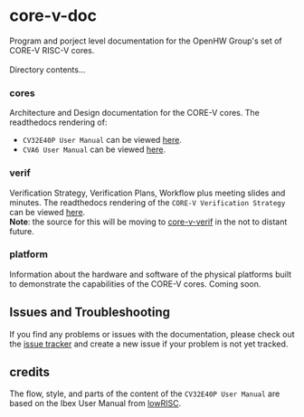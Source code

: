 # core-v-doc
Program and porject level documentation for the OpenHW Group's set of CORE-V RISC-V cores.
<br><br>
Directory contents...
### cores
Architecture and Design documentation for the CORE-V cores. The readthedocs
rendering of:

- `CV32E40P User Manual` can be viewed [here](https://cv32e40p.readthedocs.io/en/latest/).
- `CVA6 User Manual` can be viewed [here](https://cva6.readthedocs.io/en/latest/).

### verif
Verification Strategy, Verification Plans, Workflow plus meeting slides and minutes.  The
readthedocs rendering of the `CORE-V Verification Strategy` can be viewed [here](https://core-v-docs-verif-strat.readthedocs.io/en/latest/).
<br>
**Note**: the source for this will be moving to [core-v-verif](https://github.com/openhwgroup/core-v-verif) in the not to distant future.

### platform
Information about the hardware and software of the physical platforms built to demonstrate
the capabilities of the CORE-V cores.  Coming soon.

## Issues and Troubleshooting
If you find any problems or issues with the documentation, please check out the [issue
 tracker](https://github.com/openhwgroup/core-v-docs/issues) and create a new issue if your problem is
not yet tracked.

## credits
The flow, style, and parts of the content of the `CV32E40P User Manual` are based on the Ibex User Manual from [lowRISC](https://www.lowrisc.org).
